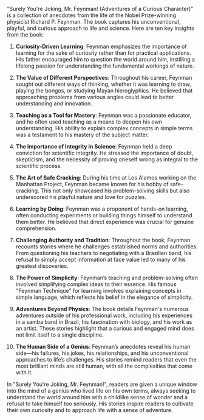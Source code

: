 "Surely You're Joking, Mr. Feynman! (Adventures of a Curious Character)" is a collection of anecdotes from the life of the Nobel Prize-winning physicist Richard P. Feynman. The book captures his unconventional, playful, and curious approach to life and science. Here are ten key insights from the book:

1. **Curiosity-Driven Learning**: Feynman emphasizes the importance of learning for the sake of curiosity rather than for practical applications. His father encouraged him to question the world around him, instilling a lifelong passion for understanding the fundamental workings of nature.

2. **The Value of Different Perspectives**: Throughout his career, Feynman sought out different ways of thinking, whether it was learning to draw, playing the bongos, or studying Mayan hieroglyphics. He believed that approaching problems from various angles could lead to better understanding and innovation.

3. **Teaching as a Tool for Mastery**: Feynman was a passionate educator, and he often used teaching as a means to deepen his own understanding. His ability to explain complex concepts in simple terms was a testament to his mastery of the subject matter.

4. **The Importance of Integrity in Science**: Feynman held a deep conviction for scientific integrity. He stressed the importance of doubt, skepticism, and the necessity of proving oneself wrong as integral to the scientific process.

5. **The Art of Safe Cracking**: During his time at Los Alamos working on the Manhattan Project, Feynman became known for his hobby of safe-cracking. This not only showcased his problem-solving skills but also underscored his playful nature and love for puzzles.

6. **Learning by Doing**: Feynman was a proponent of hands-on learning, often conducting experiments or building things himself to understand them better. He believed that direct experience was crucial for genuine comprehension.

7. **Challenging Authority and Tradition**: Throughout the book, Feynman recounts stories where he challenges established norms and authorities. From questioning his teachers to negotiating with a Brazilian band, his refusal to simply accept information at face value led to many of his greatest discoveries.

8. **The Power of Simplicity**: Feynman’s teaching and problem-solving often involved simplifying complex ideas to their essence. His famous "Feynman Technique" for learning involves explaining concepts in simple language, which reflects his belief in the elegance of simplicity.

9. **Adventures Beyond Physics**: The book details Feynman's numerous adventures outside of his professional work, including his experiences in a samba band in Brazil, his fascination with biology, and his work as an artist. These stories highlight that a curious and engaged mind does not limit itself to a single discipline.

10. **The Human Side of a Genius**: Feynman’s anecdotes reveal his human side—his failures, his jokes, his relationships, and his unconventional approaches to life’s challenges. His stories remind readers that even the most brilliant minds are still human, with all the complexities that come with it.

In "Surely You're Joking, Mr. Feynman!", readers are given a unique window into the mind of a genius who lived life on his own terms, always seeking to understand the world around him with a childlike sense of wonder and a refusal to take himself too seriously. His stories inspire readers to cultivate their own curiosity and to approach life with a sense of adventure.